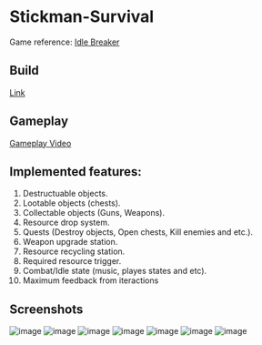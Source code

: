 # Stickman-Survival
Game reference: [Idle Breaker](https://play.google.com/store/apps/details?id=com.idle.breaker.game&hl=en_US)
## Build
[Link](https://drive.google.com/file/d/1ojeADR7lJOrClih1GS2wRz1SBEx1AYz2/view?usp=sharing)
## Gameplay
[Gameplay Video](https://youtu.be/MmwUtW_bMHo)

## Implemented features:
1. Destructuable objects.
2. Lootable objects (chests).
3. Collectable objects (Guns, Weapons).
4. Resource drop system.
5. Quests (Destroy objects, Open chests, Kill enemies and etc.).
6. Weapon upgrade station.
7. Resource recycling station.
8. Required resource trigger.
9. Combat/Idle state (music, playes states and etc).
10. Maximum feedback from iteractions

## Screenshots
![image](https://github.com/user-attachments/assets/6795f5dd-e860-4842-8938-8395437d7f7b)
![image](https://github.com/user-attachments/assets/94b75437-8440-44bd-af61-782c4448a5b5)
![image](https://github.com/user-attachments/assets/8dedf8af-3381-4be0-b334-ecb2dd3af38b)
![image](https://github.com/user-attachments/assets/c43b7c17-dae3-4b47-acf3-1f789ed22058)
![image](https://github.com/user-attachments/assets/65b8eca3-0c5e-4f44-93c7-505472805b60)
![image](https://github.com/user-attachments/assets/1bd32cf0-ef0b-4fc6-bb46-30338a1f31d5)
![image](https://github.com/user-attachments/assets/f6e38f1d-3357-428a-8f0e-33a9e2438523)
